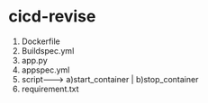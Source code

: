 # cicd-revise
1. Dockerfile
2. Buildspec.yml
3. app.py
4. appspec.yml
5. script---> a)start_container | b)stop_container
6. requirement.txt